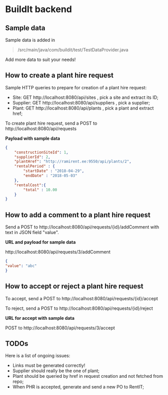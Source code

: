 BuildIt backend
============

Sample data
------------

Sample data is added in

> /src/main/java/com/buildit/test/TestDataProvider.java

Add more data to suit your needs!

How to create a plant hire request
------------

Sample HTTP queries to prepare for creation of a plant hire request:

  * Site: GET http://localhost:8080/api/sites , pick a site and extract its ID;
  * Supplier: GET http://localhost:8080/api/suppliers , pick a supplier;
  * Plant: GET http://localhost:8080/api/plants , pick a plant and extract href;

To create plant hire request, send a POST to http://localhost:8080/api/requests

**Payload with sample data**

~~~json
{
	"constructionSiteId": 1,
	"supplierId": 2,
	"plantHref": "http://ramirent.ee:9550/api/plants/2",
	"rentalPeriod" : {
	    "startDate" : "2018-04-29",
	    "endDate" : "2018-05-03"
	},
	"rentalCost":{
	    "total" : 10.00
	}
}
~~~

How to add a comment to a plant hire request
------------

Send a POST to http://localhost:8080/api/requests/{id}/addComment with text in JSON field "value".

**URL and payload for sample data**

http://localhost:8080/api/requests/3/addComment

~~~json
{
"value": "abc"
}
~~~

How to accept or reject a plant hire request
------------

To accept, send a POST to http://localhost:8080/api/requests/{id}/accept

To reject, send a POST to http://localhost:8080/api/requests/{id}/reject

**URL for accept with sample data**

POST to http://localhost:8080/api/requests/3/accept

TODOs
------------

Here is a list of ongoing issues:

  * Links must be generated correctly!
  * Supplier should really be the one of plant;
  * Plant should be queried by href in request creation and not fetched from repo;
  * When PHR is accepted, generate and send a new PO to RentIT;
